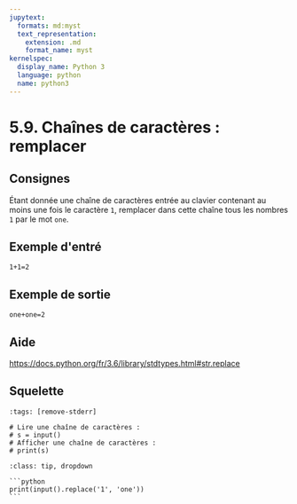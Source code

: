 ```yaml
---
jupytext:
  formats: md:myst
  text_representation:
    extension: .md
    format_name: myst
kernelspec:
  display_name: Python 3
  language: python
  name: python3
---
```


# 5.9. Chaînes de caractères : remplacer

## Consignes

Étant donnée une chaîne de caractères entrée au clavier contenant au moins une fois le caractère `1`, remplacer dans cette chaîne tous les nombres `1` par le mot `one`.

## Exemple d'entré

```
1+1=2
```

## Exemple de sortie

```
one+one=2
```

## Aide

https://docs.python.org/fr/3.6/library/stdtypes.html#str.replace

## Squelette

```{code-cell} python
:tags: [remove-stderr]

# Lire une chaîne de caractères :
# s = input()
# Afficher une chaîne de caractères :
# print(s)
```

````{admonition} Cliquez ici pour voir la solution
:class: tip, dropdown

```python
print(input().replace('1', 'one'))
```
````
